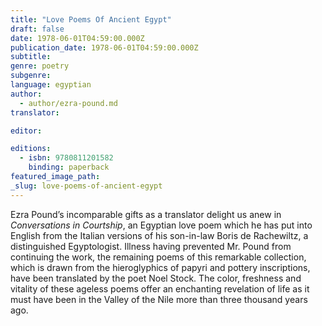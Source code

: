 ```yaml
---
title: "Love Poems Of Ancient Egypt"
draft: false
date: 1978-06-01T04:59:00.000Z
publication_date: 1978-06-01T04:59:00.000Z
subtitle:
genre: poetry
subgenre:
language: egyptian
author:
  - author/ezra-pound.md
translator:

editor:

editions:
  - isbn: 9780811201582
    binding: paperback
featured_image_path:
_slug: love-poems-of-ancient-egypt
---
```


Ezra Pound’s incomparable gifts as a translator delight us anew in _Conversations in Courtship_, an Egyptian love poem which he has put into English from the Italian versions of his son-in-law Boris de Rachewiltz, a distinguished Egyptologist. Illness having prevented Mr. Pound from continuing the work, the remaining poems of this remarkable collection, which is drawn from the hieroglyphics of papyri and pottery inscriptions, have been translated by the poet Noel Stock. The color, freshness and vitality of these ageless poems offer an enchanting revelation of life as it must have been in the Valley of the Nile more than three thousand years ago.

